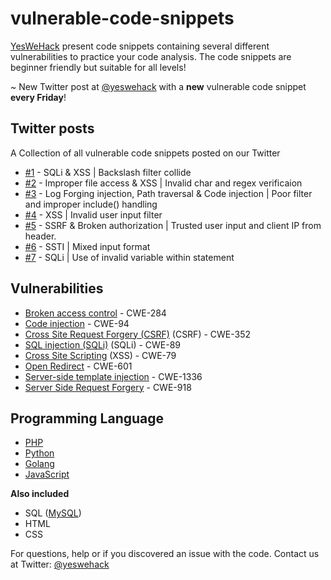 # vulnerable-code-snippets

[YesWeHack](https://www.yeswehack.com/) present code snippets containing several different vulnerabilities to practice your code analysis. The code snippets are beginner friendly but suitable for all levels!

~ New Twitter post at [@yeswehack](https://twitter.com/yeswehack) with a **new** vulnerable code snippet **every Friday**!

## Twitter posts
A Collection of all vulnerable code snippets posted on our Twitter
- [#1](https://twitter.com/yeswehack/status/1570757831468679169) - SQLi & XSS | Backslash filter collide
- [#2](https://twitter.com/yeswehack/status/1573303741310271490) - Improper file access & XSS | Invalid char and regex verificaion
- [#3](https://twitter.com/yeswehack/status/1575839882269818881) - Log Forging injection, Path traversal & Code injection | Poor filter and improper include() handling
- [#4](https://twitter.com/yeswehack/status/1578370258230194177) - XSS | Invalid user input filter 
- [#5](https://twitter.com/yeswehack/status/1580911299382296576) - SSRF & Broken authorization | Trusted user input and client IP from header.
- [#6](https://twitter.com/yeswehack/status/1583445497687130114) - SSTI | Mixed input format
- [#7](https://twitter.com/yeswehack/status/1585979707522134017) - SQLi | Use of invalid variable within statement

## Vulnerabilities
- [Broken access control](https://owasp.org/www-community/Broken_Access_Control) - CWE-284
- [Code injection](https://owasp.org/www-community/attacks/Code_Injection) - CWE-94
- [Cross Site Request Forgery (CSRF)](https://owasp.org/www-community/attacks/csrf) (CSRF) - CWE-352
- [SQL injection (SQLi)](https://owasp.org/www-community/attacks/SQL_Injection) (SQLi) - CWE-89
- [Cross Site Scripting](https://owasp.org/www-community/attacks/xss/) (XSS) - CWE-79
- [Open Redirect](https://cheatsheetseries.owasp.org/cheatsheets/Unvalidated_Redirects_and_Forwards_Cheat_Sheet.html) - CWE-601
- [Server-side template injection](https://owasp.org/www-project-web-security-testing-guide/v41/4-Web_Application_Security_Testing/07-Input_Validation_Testing/18-Testing_for_Server_Side_Template_Injection) - CWE-1336
- [Server Side Request Forgery](https://owasp.org/www-community/attacks/Server_Side_Request_Forgery) - CWE-918

## Programming Language
- [PHP](https://www.php.net/)
- [Python](https://www.python.org/)
- [Golang](https://go.dev/)
- [JavaScript](https://www.javascript.com/)

__Also included__
- SQL ([MySQL](https://www.mysql.com/))
- HTML
- CSS

For questions, help or if you discovered an issue with the code. Contact us at Twitter: [@yeswehack](https://twitter.com/yeswehack)
